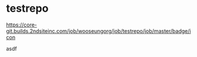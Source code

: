 # testrepo

https://core-git.builds.2ndsiteinc.com/job/wooseungorg/job/testrepo/job/master/badge/icon

asdf

